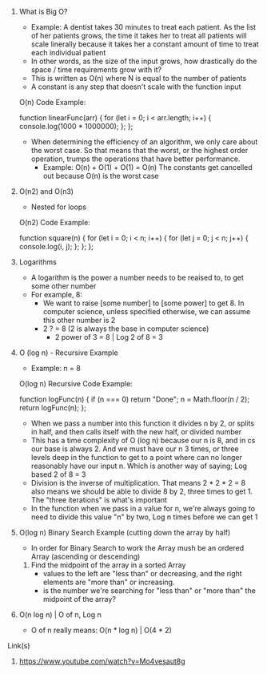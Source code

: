 1. What is Big O?
    - Example: A dentist takes 30 minutes to treat each patient. As the list of her patients grows, the time it takes her to treat all patients will scale linerally because it takes her a constant amount of time to treat each individual patient
    - In other words, as the size of the input grows, how drastically do the space / time requirements grow with it?
    - This is written as O(n) where N is equal to the number of patients
    - A constant is any step that doesn't scale with the function input

    O(n) Code Example:
    
    function linearFunc(arr) {
        for (let i = 0; i < arr.length; i++) {
            console.log(1000 * 1000000);
        };
    };
    
    - When determining the efficiency of an algorithm, we only care about the worst case. So that means that the worst, or the highest order operation, trumps the operations that have better performance. 
        - Example: O(n) + O(1) + O(1) = O(n) The constants get cancelled out because O(n) is the worst case

2. O(n2) and O(n3)
    - Nested for loops
    
    O(n2) Code Example:

    function square(n) {
        for (let i = 0; i < n; i++) {
            for (let j = 0; j < n; j++) {
                console.log(i, j);
            };
        };
    };

3. Logarithms
    - A logarithm is the power a number needs to be reaised to, to get some other number
    - For example, 8:
        - We want to raise [some number] to [some power] to get 8. In computer science, unless specified otherwise, we can assume this other number is 2
        - 2 ? = 8 (2 is always the base in computer science)
            - 2 power of 3 = 8 | Log 2 of 8 = 3

4. O (log n) - Recursive Example
    - Example: n = 8

    O(log n) Recursive Code Example:

    function logFunc(n) {
        if (n === 0) return "Done";
        n = Math.floor(n / 2);
        return logFunc(n);
    };

    - When we pass a number into this function it divides n by 2, or splits in half, and then calls itself with the new half, or divided number
    - This has a time complexity of O (log n) because our n is 8, and in cs our base is always 2. And we must have our n 3 times, or three levels deep in the function to get to a point where can no longer reasonably have our input n. Which is another way of saying; Log based 2 of 8 = 3
    - Division is the inverse of multiplication. That means 2 * 2 * 2 = 8 also means we should be able to divide 8 by 2, three times to get 1. The "three iterations" is what's important
    - In the function when we pass in a value for n, we're always going to need to divide this value "n" by two, Log n times before we can get 1

5. O(log n) Binary Search Example (cutting down the array by half)
    - In order for Binary Search to work the Array mush be an ordered Array (ascending or descending)
    1. Find the midpoint of the array in a sorted Array
        - values to the left are "less than" or decreasing, and the right elements are "more than" or increasing.
        - is the number we're searching for "less than" or "more than" the midpoint of the array?

6. O(n log n) | O of n, Log n
    - O of n really means: O(n * log n) | O(4 * 2)

Link(s)
1. https://www.youtube.com/watch?v=Mo4vesaut8g